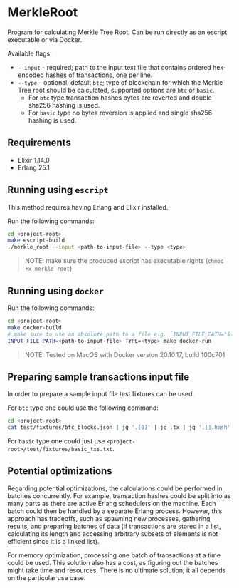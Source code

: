 # MerkleRoot

Program for calculating Merkle Tree Root. Can be run directly as an escript
executable or via Docker.

Available flags:
   - `--input` - required; path to the input text file that contains ordered
  hex-encoded hashes of transactions, one per line.
  - `--type` - optional; default `btc`; type of blockchain for which the Merkle
  Tree root should be calculated, supported options are `btc` or `basic`.
    * For `btc` type transaction hashes bytes are reverted and double sha256 hashing
  is used.
    * For `basic` type no bytes reversion is applied and single sha256 hashing is used.

## Requirements

* Elixir 1.14.0
* Erlang 25.1

## Running using `escript`

This method requires having Erlang and Elixir installed.

Run the following commands:

```bash
cd <project-root>
make escript-build
./merkle_root --input <path-to-input-file> --type <type>
```

> NOTE: make sure the produced escript has executable rights (`chmod +x merkle_root`)

## Running using `docker`

Run the following commands:

```bash
cd <project-root>
make docker-build
# make sure to use an absolute path to a file e.g. `INPUT_FILE_PATH="$(pwd)/txs.txt"`
INPUT_FILE_PATH=<path-to-input-file> TYPE=<type> make docker-run
```

> NOTE: Tested on MacOS with Docker version 20.10.17, build 100c701

## Preparing sample transactions input file

In order to prepare a sample input file test fixtures can be used.

For `btc` type one could use the following command:
```bash
cd <project-root>
cat test/fixtures/btc_blocks.json | jq '.[0]' | jq .tx | jq '.[].hash' | sed 's/"//g' > sample_txs.txt
```

For `basic` type one could just use
`<project-root>/test/fixtures/basic_txs.txt`.

## Potential optimizations

Regarding potential optimizations, the calculations could be performed in batches
concurrently. For example, transaction hashes could be split into as many parts
as there are active Erlang schedulers on the machine. Each batch could then be
handled by a separate Erlang process. However, this approach has tradeoffs,
such as spawning new processes, gathering results, and preparing batches of data
(if transactions are stored in a list, calculating its length and accessing arbitrary
subsets of elements is not efficient since it is a linked list).

For memory optimization, processing one batch of transactions at a time could
be used. This solution also has a cost, as figuring out the batches might take
time and resources. There is no ultimate solution; it all depends on the particular
use case.
